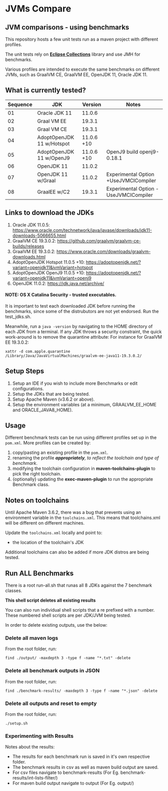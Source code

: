 # JVMs Compare
## JVM comparisons - using benchmarks

This repository hosts a few unit tests run as a maven project with different profiles.

The unit tests rely on [**Eclipse Collections**](https://eclipse.org/collections) library and 
use JMH for benchmarks.

Various profiles are intended to execute the same benchmarks on different JVMs, such as 
GraalVM CE, GraalVM EE, OpenJDK 11, Oracle JDK 11.

## What is currently tested?

Sequence | JDK | Version |  Notes
-------------- | ------------------ | ---------------------- | -------------------------------
01 | Oracle JDK 11 | 11.0.6 | 
02 | Graal VM EE | 19.3.1 | 
03 | Graal VM CE | 19.3.1 | 
04 | AdoptOpenJDK 11 w/Hotspot | 11.0.6 +10 | 
05 | AdoptOpenJDK 11 w/OpenJ9 | 11.0.6 +10 | OpenJ9 build openj9-0.18.1
06 | OpenJDK 11 | 11.0.2 | 
07 | OpenJDK 11 w/Graal | 11.0.2 | Experimental Option +UseJVMCICompiler
08 | GraalEE w/C2 | 19.3.1 | Experimental Option -UseJVMCICompiler

## Links to download the JDKs
1. Oracle JDK 11.0.5: https://www.oracle.com/technetwork/java/javase/downloads/jdk11-downloads-5066655.html
1. GraalVM CE 19.3.0.2: https://github.com/graalvm/graalvm-ce-builds/releases
1. GraalVM EE 19.3.0.2: https://www.oracle.com/downloads/graalvm-downloads.html
1. AdoptOpenJDK Hotspot 11.0.5 +10: https://adoptopenjdk.net/?variant=openjdk11&jvmVariant=hotspot
1. AdoptOpenJDK OpenJ9 11.0.5 +10: https://adoptopenjdk.net/?variant=openjdk11&jvmVariant=openj9 
1. OpenJDK 11.0.2: https://jdk.java.net/archive/

#### NOTE: OS X Catalina Security - trusted executables.
It is important to test each downloaded JDK before running the benchmarks, since some of the distrubutors 
are not yet endorsed. Run the test_jdks.sh.

Meanwhile, run a `java -version` by navigating to the HOME directory of each JDK from a terminal. 
If any JDK throws a security constraint, the quick work-around is to remove the quarantine attribute:
For instance for GraalVM EE 19.3.0.2:

`xattr -d com.apple.quarantine /Library/Java/JavaVirtualMachines/graalvm-ee-java11-19.3.0.2/`

## Setup Steps

1. Setup an IDE if you wish to include more Benchmarks or edit configurations.
1. Setup the JDKs that are being tested.
1. Setup Apache Maven (v3.6.2 or above).
1. Setup the environment variables (at a minimum, GRAALVM_EE_HOME and ORACLE_JAVA8_HOME).


## Usage

Different benchmark tests can be run using different profiles set up in the `pom.xml`. More profiles
can be created by:

1. copy/pasting an existing profile in the `pom.xml`.
1. renaming the profile _**appropriately**, to reflect the toolchain and type of benchmark_.
1. modifying the toolchain configuration in **maven-toolchains-plugin** to pick the right toolchain.
1. {optionally} updating the **exec-maven-plugin** to run the appropriate Benchmark class.

## Notes on toolchains

Until Apache Maven 3.6.2, there was a bug that prevents using an environment variable in the 
`toolchains.xml`. This means that toolchains.xml will be different on different machines. 

Update the `toolchains.xml` locally and point to:
 
* the location of the toolchain's JDK

Additional toolchains can also be added if more JDK distros are being tested.

## Run ALL Benchmarks

There is a root run-all.sh that runas all 8 JDKs against the 7 benchmark classes. 

**This shell script deletes all existing results**

You can also run individual shell scripts that a re prefixed with a number. These numbered 
shell scripts are per JDK/JVM being tested.

In order to delete existing outputs, use the below:

### Delete all maven logs

From the root folder, run:

```
find ./output/ -maxdepth 3 -type f -name "*.txt" -delete
```

### Delete all benchmark outputs in JSON

From the root folder, run:

```
find ./benchmark-results/ -maxdepth 3 -type f -name "*.json" -delete

``` 

### Delete all outputs and reset to empty

From the root folder, run:

```
./setup.sh

```


### Experimenting with Results
Notes about the results:
* The results for each benchmark run is saved in it's own respective folder.
* The benchmark results in csv as well as maven build output are saved.
* For csv files navigate to benchmark-results (For Eg. benchmark-results/int-lists-filter/)
* For maven build output navigate to output (For Eg. output/)
